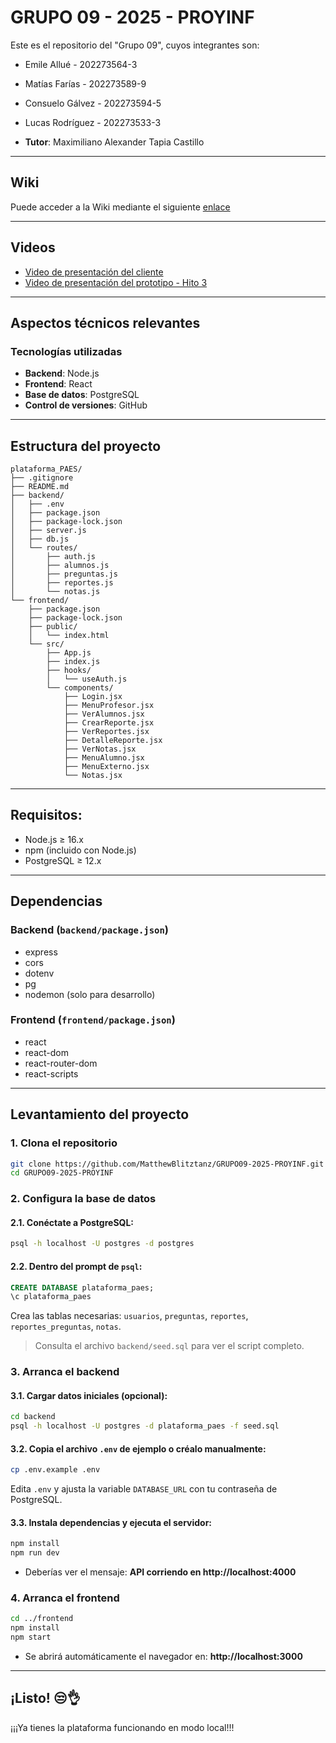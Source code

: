 # GRUPO 09 - 2025 - PROYINF

Este es el repositorio del "Grupo 09", cuyos integrantes son:

* Emile Allué - 202273564-3
* Matías Farías - 202273589-9
* Consuelo Gálvez - 202273594-5
* Lucas Rodríguez - 202273533-3

* **Tutor**: Maximiliano Alexander Tapia Castillo

---

## Wiki

Puede acceder a la Wiki mediante el siguiente [enlace](https://github.com/MatthewBlitztanz/GRUPO09-2025-PROYINF/wiki#grupo-09)

---

## Videos

* [Video de presentación del cliente](https://aula.usm.cl/pluginfile.php/6994529/mod_resource/content/1/video1943571039.mp4)
* [Video de presentación del prototipo - Hito 3](https://github.com/user-attachments/assets/c3d7f87e-63c3-4e61-a3a3-ebf36b12f966)

---

## Aspectos técnicos relevantes

### Tecnologías utilizadas

- **Backend**: Node.js
- **Frontend**: React
- **Base de datos**: PostgreSQL
- **Control de versiones**: GitHub

---
  
## Estructura del proyecto

```
plataforma_PAES/
├── .gitignore
├── README.md
├── backend/
│   ├── .env
│   ├── package.json
│   ├── package-lock.json
│   ├── server.js
│   ├── db.js
│   └── routes/
│       ├── auth.js
│       ├── alumnos.js
│       ├── preguntas.js
│       ├── reportes.js
│       └── notas.js
└── frontend/
    ├── package.json
    ├── package-lock.json
    ├── public/
    │   └── index.html
    └── src/
        ├── App.js
        ├── index.js
        ├── hooks/
        │   └── useAuth.js
        └── components/
            ├── Login.jsx
            ├── MenuProfesor.jsx
            ├── VerAlumnos.jsx
            ├── CrearReporte.jsx
            ├── VerReportes.jsx
            ├── DetalleReporte.jsx
            ├── VerNotas.jsx
            ├── MenuAlumno.jsx
            ├── MenuExterno.jsx
            └── Notas.jsx
```

---

## Requisitos:

- Node.js ≥ 16.x  
- npm (incluido con Node.js)  
- PostgreSQL ≥ 12.x  

---

## Dependencias 

### Backend (`backend/package.json`)

- express  
- cors  
- dotenv  
- pg  
- nodemon (solo para desarrollo)

### Frontend (`frontend/package.json`)

- react  
- react-dom  
- react-router-dom  
- react-scripts

---

## Levantamiento del proyecto
    
### 1. Clona el repositorio

```bash
git clone https://github.com/MatthewBlitztanz/GRUPO09-2025-PROYINF.git
cd GRUPO09-2025-PROYINF
```

### 2. Configura la base de datos

#### 2.1. Conéctate a PostgreSQL:

```bash
psql -h localhost -U postgres -d postgres
```

#### 2.2. Dentro del prompt de `psql`:

```sql
CREATE DATABASE plataforma_paes;
\c plataforma_paes
```

Crea las tablas necesarias: `usuarios`, `preguntas`, `reportes`, `reportes_preguntas`, `notas`.  
> Consulta el archivo `backend/seed.sql` para ver el script completo.

### 3. Arranca el backend

#### 3.1. Cargar datos iniciales (opcional):

```bash
cd backend
psql -h localhost -U postgres -d plataforma_paes -f seed.sql
```

#### 3.2. Copia el archivo `.env` de ejemplo o créalo manualmente:

```bash
cp .env.example .env
```

Edita `.env` y ajusta la variable `DATABASE_URL` con tu contraseña de PostgreSQL.

#### 3.3. Instala dependencias y ejecuta el servidor:

```bash
npm install
npm run dev
```

- Deberías ver el mensaje: **API corriendo en http://localhost:4000**

### 4. Arranca el frontend

```bash
cd ../frontend
npm install
npm start
```

- Se abrirá automáticamente el navegador en: **http://localhost:3000**

---

## ¡Listo! 😒👌

¡¡¡Ya tienes la plataforma funcionando en modo local!!!
